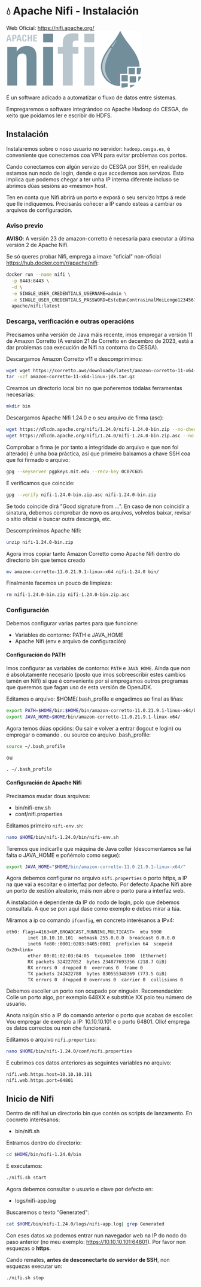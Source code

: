 # 💧 Apache Nifi - Instalación

Web Oficial: <https://nifi.apache.org/>
![Apache Nifi](images/nifi/Apache-nifi-logo.svg "Nifi")

É un software adicado a automatizar o fluxo de datos entre sistemas.

Empregaremos o software integrándoo co Apache Hadoop do CESGA, de xeito que poidamos ler e escribir do HDFS.

## Instalación

Instalaremos sobre o noso usuario no servidor: `hadoop.cesga.es`, é conveniente que conectemos coa VPN para evitar problemas cos portos.

Cando conectamos con algún servizo do CESGA por SSH, en realidade estamos nun nodo de login, dende o que accedemos aos servizos. Esto implica que podemos chegar a ter unha IP interna diferente incluso se abrimos dúas sesións ao «mesmo» host.

Ten en conta que Nifi abrirá un porto e exporá o seu servizo https á rede que lle indiquemos. Precisarás coñecer a IP cando esteas a cambiar os arquivos de configuración.

### Aviso previo

**AVISO**: A versión 23 de amazon-corretto é necesaria para executar a última versión 2 de Apache Nifi.

Se só queres probar Nifi, emprega a imaxe "oficial" non-oficial <https://hub.docker.com/r/apache/nifi>:

``` bash
docker run --name nifi \
  -p 8443:8443 \
  -d \
  -e SINGLE_USER_CREDENTIALS_USERNAME=admin \
  -e SINGLE_USER_CREDENTIALS_PASSWORD=EsteEunContrasinalMoiLongo1234567890 \
  apache/nifi:latest
```

### Descarga, verificación e outras operacións

Precisamos unha versión de Java máis recente, imos empregar a versión 11 de Amazon Corretto (A versión 21 de Corretto en decembro de 2023, está a dar problemas coa execución de Nifi na contorna do CESGA).

Descargamos Amazon Corretto v11 e descomprimimos:

``` bash
wget wget https://corretto.aws/downloads/latest/amazon-corretto-11-x64-linux-jdk.tar.gz
tar -xzf amazon-corretto-11-x64-linux-jdk.tar.gz
```

Creamos un directorio local bin no que poñeremos tódalas ferramentas necesarias:

``` bash
mkdir bin
```

Descargamos Apache Nifi 1.24.0 e o seu arquivo de firma (asc):

``` bash
wget https://dlcdn.apache.org/nifi/1.24.0/nifi-1.24.0-bin.zip --no-check-certificate
wget https://dlcdn.apache.org/nifi/1.24.0/nifi-1.24.0-bin.zip.asc --no-check-certificate
```

Comprobar a firma (e por tanto a integridade do arquivo e que non foi alterado) é unha boa práctica, así que primeiro baixamos a chave SSH coa que foi firmado o arquivo:

``` bash
gpg --keyserver pgpkeys.mit.edu --recv-key 0C07C6D5
```

E verificamos que coincide:

``` bash
gpg --verify nifi-1.24.0-bin.zip.asc nifi-1.24.0-bin.zip
```

Se todo coincide dirá "Good signature from ...". En caso de non coincidir a sinatura, debemos comprobar de novo os arquivos, volvelos baixar, revisar o sitio oficial e buscar outra descarga, etc.

Descomprimimos Apache Nifi:

``` bash
unzip nifi-1.24.0-bin.zip
```

Agora imos copiar tanto Amazon Corretto como Apache Nifi dentro do directorio bin que temos creado

``` bash
mv amazon-corretto-11.0.21.9.1-linux-x64 nifi-1.24.0 bin/
```

Finalmente facemos un pouco de limpieza:

``` bash
rm nifi-1.24.0-bin.zip nifi-1.24.0-bin.zip.asc
```

### Configuración

Debemos configurar varias partes para que funcione:

- Variables do contorno: PATH e JAVA_HOME
- Apache Nifi (env e arquivo de configuración)

#### Configuración do PATH

Imos configurar as variables de contorno: `PATH` e `JAVA_HOME`. Aínda que non é absolutamente necesario (posto que imos sobreescribir estes cambios tamén en Nifi) si que é conveniente por si empregamos outros programas que queremos que fagan uso de esta versión de OpenJDK.

Editamos o arquivo: $HOME/.bash_profile e engadimos ao final as liñas:

``` bash title="$HOME/.bash_profile"
export PATH=$HOME/bin:$HOME/bin/amazon-corretto-11.0.21.9.1-linux-x64/bin:$PATH
export JAVA_HOME=$HOME/bin/amazon-corretto-11.0.21.9.1-linux-x64/
```

Agora temos dúas opcións: Ou sair e volver a entrar (logout e login) ou empregar o comando . ou source co arquivo .bash_profile:

``` bash
source ~/.bash_profile
```

ou

```
. ~/.bash_profile
```

#### Configuración de Apache Nifi

Precisamos mudar dous arquivos:

- bin/nifi-env.sh
- conf/nifi.properties

Editamos primeiro `nifi-env.sh`:

``` bash
nano $HOME/bin/nifi-1.24.0/bin/nifi-env.sh
```

Teremos que indicarlle que máquina de Java coller (descomentamos se fai falta o JAVA_HOME e poñémolo como segue):

``` bash
export JAVA_HOME="$HOME/bin/amazon-corretto-11.0.21.9.1-linux-x64/"
```

Agora debemos configurar no arquivo `nifi.properties` o porto https, a IP na que vai a escoitar e o interfaz por defecto. Por defecto Apache Nifi abre un porto de xestión aleatorio, máis non abre o porto para a interfaz web.

A instalación é dependente da IP do nodo de login, polo que debemos consultala. A que se pon aquí dase como exemplo e debes mirar a túa.

Miramos a ip co comando `ifconfig`, en concreto interésanos a IPv4:

```
eth0: flags=4163<UP,BROADCAST,RUNNING,MULTICAST>  mtu 9000
        inet 10.10.10.101  netmask 255.0.0.0  broadcast 0.0.0.0
        inet6 fe80::0001:0203:0405:0001  prefixlen 64  scopeid 0x20<link>
        ether 00:01:02:03:04:05  txqueuelen 1000  (Ethernet)
        RX packets 324227052  bytes 234877693356 (218.7 GiB)
        RX errors 0  dropped 0  overruns 0  frame 0
        TX packets 242422788  bytes 830555348369 (773.5 GiB)
        TX errors 0  dropped 0 overruns 0  carrier 0  collisions 0
```

Debemos escoller un porto non ocupado por ninguén. Recomendación: Colle un porto algo, por exemplo 648XX e substitúe XX polo teu número de usuario.

Anota nalgún sitio a IP do comando anterior o porto que acabas de escoller. Vou empregar de exemplo a IP: 10.10.10.101 e o porto 64801. Ollo! emprega os datos correctos ou non che funcionará.

Editamos o arquivo `nifi.properties`:

``` bash
nano $HOME/bin/nifi-1.24.0/conf/nifi.properties
```

E cubrimos cos datos anteriores as seguintes variables no arquivo:

``` title="conf/nifi.properties"
nifi.web.https.host=10.10.10.101
nifi.web.https.port=64801
```

## Inicio de Nifi

Dentro de nifi hai un directorio bin que contén os scripts de lanzamento. En cocnreto interésanos:

- bin/nifi.sh

Entramos dentro do directorio:

``` bash
cd $HOME/bin/nifi-1.24.0/bin
```

E executamos:

``` bash
./nifi.sh start
```

Agora debemos consultar o usuario e clave por defecto en:

- logs/nifi-app.log

Buscaremos o texto "Generated":

``` bash
cat $HOME/bin/nifi-1.24.0/logs/nifi-app.log| grep Generated
```

Con eses datos xa podemos entrar nun navegador web na IP do nodo do paso anterior (no meu exemplo: https://10.10.10.101:64801). Por favor non esquezas o **https**.

Cando remates, **antes de desconectarte do servidor de SSH**, non esquezas executar un:

``` bash
./nifi.sh stop
```
